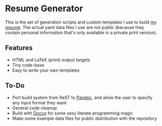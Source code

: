 Resume Generator
================

This is the set of generation scripts and custom templates I use to build [my
resume][]. The actual yaml data files I use are not public (because they contain
personal information that's only available in a private print version).

Features
--------

-   HTML and LaTeX (print) output targets
-   Tiny code-base
-   Easy to write your own templates

To-Do
-----

-   Port build system from ReST to [Pandoc][], and allow the user to specify any
    input format they want
-   General code cleanup
-   Build with [Docco][] for some sexy literate programming magic
-   Make some example data files for public distribution with the repository

  [my resume]: https://www.cise.ufl.edu/~woodruff/
  [Pandoc]: http://johnmacfarlane.net/pandoc/
  [Docco]: https://github.com/jashkenas/docco
